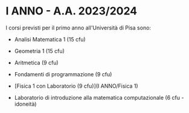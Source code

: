# I ANNO - A.A. 2023/2024

I corsi previsti per il primo anno all'Università di Pisa sono:
- Analisi Matematica 1 (15 cfu)
- Geometria 1 (15 cfu)
- Aritmetica (9 cfu)
- Fondamenti di programmazione (9 cfu)
- [Fisica 1 con Laboratorio (9 cfu)](I ANNO/Fisica 1)

- Laboratorio di introduzione alla matematica computazionale (6 cfu - idoneità)
